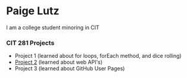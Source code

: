 # Paige Lutz

I am a college student minoring in CIT

### CIT 281 Projects
- Project 1 (learned about for loops, forEach method, and dice rolling)
- [Project 2](https://uo-cit.github.io/project-2-paigelutz) (learned about web API's)
- Project 3 (learned about GitHub User Pages)
